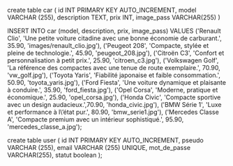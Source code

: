 create table car
(
id INT PRIMARY KEY AUTO_INCREMENT,
model VARCHAR (255),
description TEXT,
prix INT,
image_pass VARCHAR(255)
)

INSERT INTO car (model, description, prix, image_pass) VALUES
('Renault Clio', 'Une petite voiture citadine avec une bonne économie de carburant.', 35.90, 'images/renault_clio.jpg'),
('Peugeot 208', 'Compacte, stylée et pleine de technologie.', 45.90, 'peugeot_208.jpg'),
('Citroën C3', 'Confort et personnalisation à petit prix.', 25.90, 'citroen_c3.jpg'),
('Volkswagen Golf', 'La référence des compactes avec une tenue de route exemplaire.', 70.90, 'vw_golf.jpg'),
('Toyota Yaris', 'Fiabilité japonaise et faible consommation.', 50.90, 'toyota_yaris.jpg'),
('Ford Fiesta', 'Une voiture dynamique et plaisante à conduire.', 35.90, 'ford_fiesta.jpg'),
('Opel Corsa', 'Moderne, pratique et économique.', 25.90, 'opel_corsa.jpg'),
('Honda Civic', 'Compacte sportive avec un design audacieux.',70.90, 'honda_civic.jpg'),
('BMW Série 1', 'Luxe et performance à l\’état pur.', 80.90, 'bmw_serie1.jpg'),
('Mercedes Classe A', 'Compacte premium avec un intérieur sophistiqué.', 95.90, 'mercedes_classe_a.jpg');

create table user (
id INT PRIMARY KEY AUTO_INCREMENT,
pseudo VARCHAR (255),
email VARCHAR (255) UNIQUE,
mot_de_passe VARCHAR(255),
statut boolean
);
